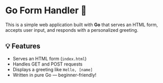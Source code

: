 # Go Form Handler 🚀

This is a simple web application built with **Go** that serves an HTML form, accepts user input, and responds with a personalized greeting.

## 💡 Features

- Serves an HTML form (`index.html`)
- Handles GET and POST requests
- Displays a greeting like `Hello, [name]`
- Written in pure Go — beginner-friendly!


